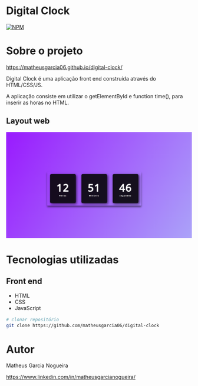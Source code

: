 # Digital Clock
[![NPM](https://img.shields.io/npm/l/react)](https://github.com/matheusgarcia06/digital-clock/blob/master/LICENSE) 

# Sobre o projeto

https://matheusgarcia06.github.io/digital-clock/

Digital Clock é uma aplicação front end construída através do HTML/CSS/JS. 

A aplicação consiste em utilizar o getElementById e function time(), para inserir as horas no HTML.  

## Layout web
![Mobile 1](https://github.com/matheusgarcia06/digital-clock/blob/master/assets/img/relogio-digital.png?raw=true) 

# Tecnologias utilizadas

## Front end
- HTML
- CSS
- JavaScript

```bash
# clonar repositório
git clone https://github.com/matheusgarcia06/digital-clock


```


# Autor

Matheus Garcia Nogueira

https://www.linkedin.com/in/matheusgarcianogueira/


